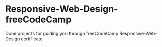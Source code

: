# Responsive-Web-Design-freeCodeCamp
Done projects for guiding you through freeCodeCamp Responsive-Web-Design certificate
